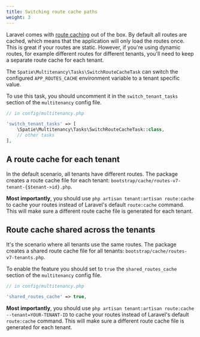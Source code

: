 ```yaml
---
title: Switching route cache paths
weight: 3
---
```


Laravel comes with [route caching](https://laravel.com/docs/master/routing#route-caching) out of the box. By default
all routes are cached, which means that the application will only load the routes once. This is great if your routes
are static. However, if you're using dynamic routes, for example different routes for different tenants, you'll need
to keep a separate route cache for each tenant.

The `Spatie\Multitenancy\Tasks\SwitchRouteCacheTask` can switch the configured `APP_ROUTES_CACHE` environment variable to a tenant specific value.

To use this task, you should uncomment it in the `switch_tenant_tasks` section of the `multitenancy` config file.

```php
// in config/multitenancy.php

'switch_tenant_tasks' => [
    \Spatie\Multitenancy\Tasks\SwitchRouteCacheTask::class,
    // other tasks
],
```

## A route cache for each tenant

In the default scenario, all tenants have different routes. The package creates a route cache file for each tenant: `bootstrap/cache/routes-v7-tenant-{$tenant->id}.php`.

**Most importantly**, you should use `php artisan tenant:artisan route:cache` to cache your routes instead of Laravel's default `route:cache` command. This will make sure a different route cache file is generated for each tenant.

## Route cache shared across the tenants

It's the scenario where all tenants use the same routes. The package creates a shared route cache file for all tenants: `bootstrap/cache/routes-v7-tenants.php`.

To enable the feature you should set to `true` the `shared_routes_cache` section of the `multitenancy` config file.

```php
// in config/multitenancy.php

'shared_routes_cache' => true,
```

**Most importantly**, you should use `php artisan tenant:artisan route:cache --tenant=YOUR-TENANT-ID` to cache your routes instead of Laravel's default `route:cache` command. This will make sure a different route cache file is generated for each tenant.

